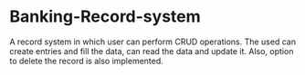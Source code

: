 # Banking-Record-system
A record system in which user can perform CRUD operations. The used can create entries and fill the data, can read the data and update it. Also, option to delete the record is also implemented.
